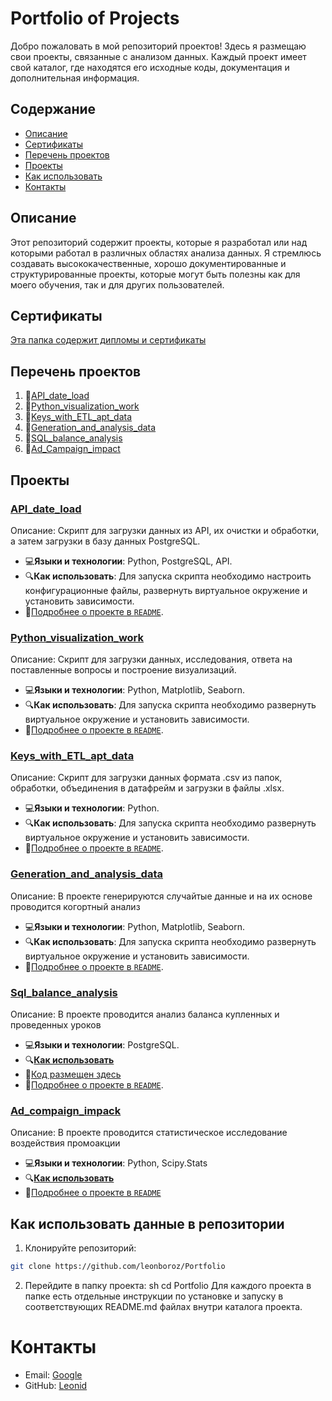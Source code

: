 # Portfolio of Projects

Добро пожаловать в мой репозиторий проектов! Здесь я размещаю свои проекты, связанные с анализом данных. Каждый проект имеет свой каталог, где находятся его исходные коды, документация и дополнительная информация.

## Содержание

- [Описание](#описание)
- [Сертификаты](#сертификаты)
- [Перечень проектов](#перечень-проектов)
- [Проекты](#проекты)
- [Как использовать](#как-использовать-данные-в-репозитории)
- [Контакты](#контакты)

## Описание

Этот репозиторий содержит проекты, которые я разработал или над которыми работал в различных областях анализа данных. Я стремлюсь создавать высококачественные, хорошо документированные и структурированные проекты, которые могут быть полезны как для моего обучения, так и для других пользователей.

## Сертификаты 

[Эта папка содержит дипломы и сертификаты](Сertificates/)

## Перечень проектов

1. 📂[API_date_load](#api_date_load)
2. 📂[Python_visualization_work](#python_visualization_work)
3. 📂[Keys_with_ETL_apt_data](#keys_with_etl_apt_data)
4. 📂[Generation_and_analysis_data](#Generation_and_analysis_data)
5. 📂[SQL_balance_analysis](#sql_balance_analysis)
6. 📂[Ad_Campaign_impact](#Ad_campaign_impact)



## Проекты

### [API_date_load](API_date_load/)

Описание: Скрипт для загрузки данных из API, их очистки и обработки, а затем загрузки в базу данных PostgreSQL.

- 💻**Языки и технологии**: Python, PostgreSQL, API.
- 🔍**Как использовать**: Для запуска скрипта необходимо настроить конфигурационные файлы, развернуть виртуальное окружение и установить зависимости.
- 📄[Подробнее о проекте в `README`](API_date_load/README.md).


### [Python_visualization_work](Python_visualization_work/)

Описание: Скрипт для загрузки данных, исследования, ответа на поставленные вопросы и построение визуализаций.

- 💻**Языки и технологии**: Python, Matplotlib, Seaborn.
- 🔍**Как использовать**: Для запуска скрипта необходимо развернуть виртуальное окружение и установить зависимости.
- 📄[Подробнее о проекте в `README`](Python_visualization_work/README.md).


###  [Keys_with_ETL_apt_data](Keys_with_ETL_apt_data/)

Описание: Скрипт для загрузки данных формата .csv из папок, обработки, объединения в датафрейм и загрузки в файлы .xlsx.

- 💻**Языки и технологии**: Python.
- 🔍**Как использовать**: Для запуска скрипта необходимо развернуть виртуальное окружение и установить зависимости.
- 📄[Подробнее о проекте в `README`](Keys_with_ETL_apt_data/README.md).


### [Generation_and_analysis_data](Generation_and_analysis_data/)

Описание: В проекте генерируются случайтые данные и на их основе проводится когортный анализ

- 💻**Языки и технологии**: Python, Matplotlib, Seaborn.
- 🔍**Как использовать**: Для запуска скрипта необходимо развернуть виртуальное окружение и установить зависимости.
- 📄[Подробнее о проекте в `README`](Generation_and_analysis_data/README.md).


### [Sql_balance_analysis](Sql_balance_analysis/)

Описание: В проекте проводится анализ баланса купленных и проведенных уроков

- 💻**Языки и технологии**: PostgreSQL.
- 🔍[**Как использовать**](Sql_balance_analysis/README.md#как-использовать)
- 📝[Код размещeн здесь](Sql_balance_analysis/Balance_analysis.sql)
- 📄[Подробнее о проекте в `README`](Sql_balance_analysis/README.md).


### [Ad_compaign_impack](Ad_compaign_inpact/)

Описание: В проекте  проводится статистическое исследование воздействия промоакции

- 💻**Языки и технологии**: Python, Scipy.Stats
- 🔍[**Как использовать**](Ad_compaign_impact/README.md#использование)
- 📄[Подробнее о проекте в `README`](Ad_compaign_inpack/README.md)







## Как использовать данные в репозитории

1. Клонируйте репозиторий:  
```sh
git clone https://github.com/leonboroz/Portfolio
```

2. Перейдите в папку проекта:
sh
   cd Portfolio
Для каждого проекта в папке есть отдельные инструкции по установке и запуску в соответствующих README.md файлах внутри каталога проекта.

# Контакты
- Email: [Google](mailto:borozyak@gmail.com)
- GitHub: [Leonid](https://github.com/leonboroz)

